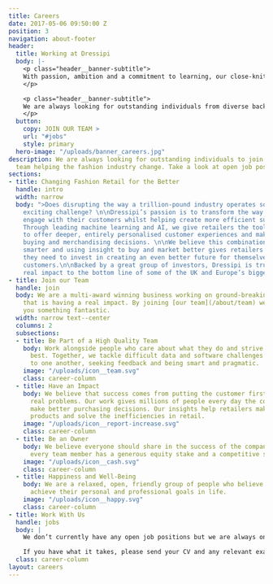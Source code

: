 ```yaml
---
title: Careers
date: 2017-05-06 09:50:00 Z
position: 3
navigation: about-footer
header:
  title: Working at Dressipi
  body: |-
    <p class="header__banner-subtitle">
    With passion, ambition and a commitment to learning, our close-knit team support, challenge and inspire each other every day.
    </p>

    <p class="header__banner-subtitle">
    We are always looking for outstanding individuals from diverse backgrounds who want to be part of our fantastic team and help the fashion industry change
    </p>
  button:
    copy: JOIN OUR TEAM >
    url: "#jobs"
    style: primary
  hero-image: "/uploads/banner_careers.jpg"
description: We are always looking for outstanding individuals to join our fantastic
  team helping the fashion industry change. Take a look at open job positions at Dressipi.
sections:
- title: Changing Fashion Retail for the Better
  handle: intro
  width: narrow
  body: ">Does disrupting the way a trillion-pound industry operates sound like an
    exciting challenge? \n\nDressipi’s passion is to transform the way fashion retailers
    engage with their customers whilst helping create more efficient supply chains.
    Through leading machine learning and AI, we give retailers the tools they need
    to offer deeper, entirely personalised customer experiences and make data-driven
    buying and merchandising decisions. \n\nWe believe this combination of selling
    smarter and using insight to buy and market better gives retailers the profitability
    they need to invest in creating an even better future for themselves and their
    customers.\n\nBacked by a great group of investors, Dressipi is trusted to deliver
    real impact to the bottom line of some of the UK and Europe’s biggest retailers."
- title: Join our Team
  handle: join
  body: We are a multi-award winning business working on ground-breaking technology
    that is having a real impact. By joining [our team](/about/team) we can offer
    you something fantastic.
  width: narrow text--center
  columns: 2
  subsections:
  - title: Be Part of a High Quality Team
    body: Work alongside people who care about what they do and strive to do their
      best. Together, we tackle difficult data and software challenges by listening
      to one another, seeking feedback and being smart and pragmatic.
    image: "/uploads/icon__team.svg"
    class: career-column
  - title: Have an Impact
    body: We believe that success comes from putting the customer first and solving
      real problems. Our work gives millions of people every day the confidence to
      make better purchasing decisions. Our insights help retailers make better quality
      products and solve the inefficiencies in retail.
    image: "/uploads/icon__report-increase.svg"
    class: career-column
  - title: Be an Owner
    body: We believe everyone should share in the success of the company. That's why
      every team member has a generous equity stake and a competitive salary.
    image: "/uploads/icon__cash.svg"
    class: career-column
  - title: Happiness and Well-Being
    body: We are a relaxed, open, friendly group of people who believe everyone can
      achieve their personal and professional goals in life.
    image: "/uploads/icon__happy.svg"
    class: career-column
- title: Work With Us
  handle: jobs
  body: |
    We don’t currently have any open job positions but we are always on the lookout for exceptional people who share our passion for helping the fashion industry change.

    If you have what it takes, please send your CV and any relevant examples of previous work (eg: websites, apps, Stack Overflow or GitHub profile) to [jobs@dressipi.com](mailto:jobs@dressipi.com).
  class: career-column
layout: careers
---
```


